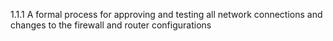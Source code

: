 1.1.1 A formal process for approving 
and testing all network connections 
and changes to the firewall and router 
configurations 


